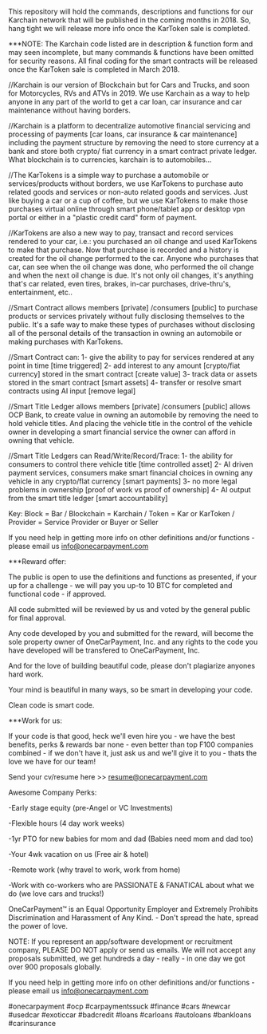 This repository will hold the commands, descriptions and functions for our Karchain network that will be published in the coming months in 2018. So, hang tight we will release more info once the KarToken sale is completed.

***NOTE: The Karchain code listed are in description & function form and may seen incomplete, but many commands & functions have been omitted for security reasons. All final coding for the smart contracts will be released once the KarToken sale is completed in March 2018.

//Karchain is our version of Blockchain but for Cars and Trucks, and soon for Motorcycles, RVs and ATVs in 2019.  We use Karchain as a way to help anyone in any part of the world to get a car loan, car insurance and car maintenance without having borders.

//Karchain is a platform to decentralize automotive financial servicing and processing of payments [car loans, car insurance & car maintenance] including the payment structure by removing the need to store currency at a bank and store both crypto/ fiat currency in a smart contract private ledger.  What blockchain is to currencies, karchain is to automobiles...

//The KarTokens is a simple way to purchase a automobile or services/products without borders, we use KarTokens to purchase auto related goods and services or non-auto related goods and services. Just like buying a car or a cup of coffee, but we use KarTokens to make those purchases virtual online through smart phone/tablet app or desktop vpn portal or either in a "plastic credit card" form of payment. 

//KarTokens are also a new way to pay, transact and record services rendered to your car, i.e.: you purchased an oil change and used KarTokens to make that purchase.  Now that purchase is recorded and a history is created for the oil change performed to the car.  Anyone who purchases that car, can see when the oil change was done, who performed the oil change and when the next oil change is due. It's not only oil changes, it's anything that's car related, even tires, brakes, in-car purchases, drive-thru's, entertainment, etc..

//Smart Contract allows members [private] /consumers [public] to purchase products or services privately without fully disclosing themselves to the public. It's a safe way to make these types of purchases without disclosing all of the personal details of the transaction in owning an automobile or making purchases with KarTokens.

//Smart Contract can:
1- give the ability to pay for services rendered at any point in time [time triggered]
2- add interest to any amount [crypto/fiat currency] stored in the smart contract [create value]
3- track data or assets stored in the smart contract [smart assets]
4- transfer or resolve smart contracts using AI input [remove legal]

//Smart Title Ledger allows members [private] /consumers [public] allows OCP Bank, to create value in owning an automobile by removing the need to hold vehicle titles. And placing the vehicle title in the control of the vehicle owner in developing a smart financial service the owner can afford in owning that vehicle.

//Smart Title Ledgers can Read/Write/Record/Trace:
1- the ability for consumers to control there vehicle title [time controlled asset]
2- AI driven payment services, consumers make smart financial choices in owning any vehicle in any crypto/flat currency [smart payments] 
3- no more legal problems in ownership [proof of work vs proof of ownership]
4- AI output from the smart title ledger [smart accountability]

Key: Block = Bar / Blockchain = Karchain / Token = Kar or KarToken / Provider = Service Provider or Buyer or Seller

If you need help in getting more info on other definitions and/or functions - please email us info@onecarpayment.com


***Reward offer:

The public is open to use the definitions and functions as presented, if your up for a challenge - we will pay you up-to 10 BTC for completed and functional code - if approved.

All code submitted will be reviewed by us and voted by the general public for final approval.

Any code developed by you and submitted for the reward, will become the sole property owner of OneCarPayment, Inc. and any rights to the code you have developed will be transfered to OneCarPayment, Inc.

And for the love of building beautiful code, please don't plagiarize anyones hard work.

Your mind is beautiful in many ways, so be smart in developing your code.

Clean code is smart code.

***Work for us:

If your code is that good, heck we'll even hire you - we have the best benefits, perks & rewards bar none - even better than top F100 companies combined - if we don't have it, just ask us and we'll give it to you - thats the love we have for our team!

Send your cv/resume here >> resume@onecarpayment.com

Awesome Company Perks:

-Early stage equity (pre-Angel or VC Investments)

-Flexible hours (4 day work weeks)

-1yr PTO for new babies for mom and dad (Babies need mom and dad too)

-Your 4wk vacation on us (Free air & hotel)

-Remote work (why travel to work, work from home)

-Work with co-workers who are PASSIONATE & FANATICAL about what we do (we love cars and trucks!)

OneCarPayment™ is an Equal Opportunity Employer and Extremely Prohibits Discrimination and Harassment of Any Kind. - Don't spread the hate, spread the power of love.

NOTE: If you represent an app/software development or recruitment company, PLEASE DO NOT apply or send us emails. We will not accept any proposals submitted, we get hundreds a day - really - in one day we got over 900 proposals globally.

If you need help in getting more info on other definitions and/or functions - please email us info@onecarpayment.com

#onecarpayment #ocp #carpaymentssuck #finance #cars #newcar #usedcar #exoticcar #badcredit #loans #carloans #autoloans #bankloans #carinsurance
